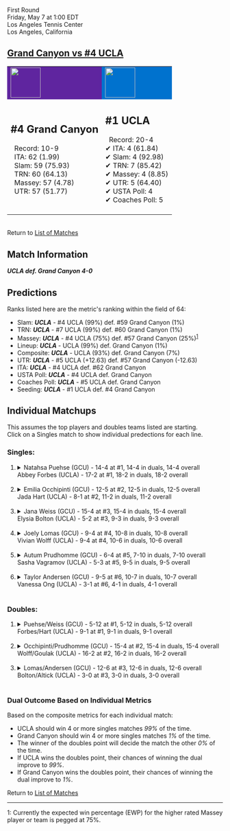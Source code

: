 First Round  
Friday, May 7 at 1:00 EDT  
Los Angeles Tennis Center  
Los Angeles, California  
## [Grand Canyon vs #4 UCLA](https://www.ncaa.com/game/5833662)  

<table><tr style="background-color: #d9d9d9 !important"><td style="background-color: #5F259F !important"><img src="https://www.ncaa.com/sites/default/files/images/logos/schools/g/grand-canyon.70.png" width="70" height="70" /></td><td style="background-color: #0072CE !important"><img src="https://www.ncaa.com/sites/default/files/images/logos/schools/u/ucla.70.png" width="70" height="70" /></td></tr><tr>
<td>  

<h2>#4 Grand Canyon</h2>  
&nbsp; Record: 10-9<br>  
&nbsp; ITA: 62 (1.99)<br>  
&nbsp; Slam: 59 (75.93)<br>  
&nbsp; TRN: 60 (64.13)<br>  
&nbsp; Massey: 57 (4.78)<br>  
&nbsp; UTR: 57 (51.77)<br>  
<br>  

</td>
<td>  

<h2>#1 UCLA</h2>  
&nbsp; Record: 20-4<br>  
&#10004; ITA: 4 (61.84)<br>  
&#10004; Slam: 4 (92.98)<br>  
&#10004; TRN: 7 (85.42)<br>  
&#10004; Massey: 4 (8.85)<br>  
&#10004; UTR: 5 (64.40)<br>  
&#10004; USTA Poll: 4<br>  
&#10004; Coaches Poll: 5<br>  
<br>  

</td>
</tr></table>  


<br>Return to [List of Matches](../index.md)  

## Match Information  
***UCLA def. Grand Canyon 4-0***  

## Predictions  

Ranks listed here are the metric's ranking within the field of 64:  
- Slam: ***UCLA*** - #4 UCLA (99%) def. #59 Grand Canyon (1%)  
- TRN: ***UCLA*** - #7 UCLA (99%) def. #60 Grand Canyon (1%)  
- Massey: ***UCLA*** - #4 UCLA (75%) def. #57 Grand Canyon (25%)<sup>[1](#footnote1)</sup>  
- Lineup: ***UCLA*** - UCLA (99%) def. Grand Canyon (1%)  
- Composite: ***UCLA*** - UCLA (93%) def. Grand Canyon (7%)  
- UTR: ***UCLA*** - #5 UCLA (+12.63) def. #57 Grand Canyon (-12.63)  
- ITA: ***UCLA*** - #4 UCLA def. #62 Grand Canyon  
- USTA Poll: ***UCLA*** - #4 UCLA def. Grand Canyon  
- Coaches Poll: ***UCLA*** - #5 UCLA def. Grand Canyon  
- Seeding: ***UCLA*** - #1 UCLA def. #4 Grand Canyon  

## Individual Matchups  
This assumes the top players and doubles teams listed are starting.  
Click on a Singles match to show individual predections for each line.  

### Singles:  

<ol>
<li><details>
<summary markdown="span">Natahsa Puehse (GCU) - 14-4 at #1, 14-4 in duals, 14-4 overall<br>Abbey Forbes (UCLA) - 17-2 at #1, 18-2 in duals, 18-2 overall</summary>
<h4>Predictions</h4><ul>
<li>Slam: <b><i>UCLA</i></b> - Forbes (99%) def. Puehse (1%)</li>  
<li>TRN: <b><i>UCLA</i></b> - Forbes (99%) def. Puehse (1%)</li>  
<li>Massey: <b><i>UCLA</i></b> - Forbes (75%) def. Puehse (25%)<sup><a href="#footnote1">1</a></sup></li>  
<li>UTR: <b><i>UCLA</i></b> - Forbes (98%) def. Puehse (2%)</li>  
<li>Composite: <b><i>UCLA</i></b> - Forbes (93%) def. Puehse (7%)</li>  
<li>ITA: <b><i>UCLA</i></b> - Forbes (46.46) def. Puehse (2.45)</li>  
</ul>
</details>&nbsp;</li>
<li><details>
<summary markdown="span">Emilia Occhipinti (GCU) - 12-5 at #2, 12-5 in duals, 12-5 overall<br>Jada Hart (UCLA) - 8-1 at #2, 11-2 in duals, 11-2 overall</summary>
<h4>Predictions</h4><ul>
<li>Slam: <b><i>UCLA</i></b> - Hart (99%) def. Occhipinti (1%)</li>  
<li>TRN: <b><i>UCLA</i></b> - Hart (99%) def. Occhipinti (1%)</li>  
<li>Massey: <b><i>UCLA</i></b> - Hart (75%) def. Occhipinti (25%)<sup><a href="#footnote1">1</a></sup></li>  
<li>UTR: <b><i>UCLA</i></b> - Hart (98%) def. Occhipinti (2%)</li>  
<li>Composite: <b><i>UCLA</i></b> - Hart (93%) def. Occhipinti (7%)</li>  
<li>ITA: <b><i>UCLA</i></b> - Hart (12.21) def. Occhipinti (2.15)</li>  
</ul>
</details>&nbsp;</li>
<li><details>
<summary markdown="span">Jana Weiss (GCU) - 15-4 at #3, 15-4 in duals, 15-4 overall<br>Elysia Bolton (UCLA) - 5-2 at #3, 9-3 in duals, 9-3 overall</summary>
<h4>Predictions</h4><ul>
<li>Slam: <b><i>UCLA</i></b> - Bolton (99%) def. Weiss (1%)</li>  
<li>TRN: <b><i>UCLA</i></b> - Bolton (99%) def. Weiss (1%)</li>  
<li>Massey: <b><i>UCLA</i></b> - Bolton (75%) def. Weiss (25%)<sup><a href="#footnote1">1</a></sup></li>  
<li>UTR: <b><i>UCLA</i></b> - Bolton (98%) def. Weiss (2%)</li>  
<li>Composite: <b><i>UCLA</i></b> - Bolton (93%) def. Weiss (7%)</li>  
<li>ITA: <b><i>UCLA</i></b> - Bolton (4.20) def. Weiss (2.42)</li>  
</ul>
</details>&nbsp;</li>
<li><details>
<summary markdown="span">Joely Lomas (GCU) - 9-4 at #4, 10-8 in duals, 10-8 overall<br>Vivian Wolff (UCLA) - 9-4 at #4, 10-6 in duals, 10-6 overall</summary>
<h4>Predictions</h4><ul>
<li>Slam: <b><i>UCLA</i></b> - Wolff (99%) def. Lomas (1%)</li>  
<li>TRN: <b><i>UCLA</i></b> - Wolff (99%) def. Lomas (1%)</li>  
<li>Massey: <b><i>UCLA</i></b> - Wolff (75%) def. Lomas (25%)<sup><a href="#footnote1">1</a></sup></li>  
<li>UTR: <b><i>UCLA</i></b> - Wolff (98%) def. Lomas (2%)</li>  
<li>Composite: <b><i>UCLA</i></b> - Wolff (93%) def. Lomas (7%)</li>  
<li>ITA: <b><i>UCLA</i></b> - Wolff (2.06) def. Lomas (1.64)</li>  
</ul>
</details>&nbsp;</li>
<li><details>
<summary markdown="span">Autum Prudhomme (GCU) - 6-4 at #5, 7-10 in duals, 7-10 overall<br>Sasha Vagramov (UCLA) - 5-3 at #5, 9-5 in duals, 9-5 overall</summary>
<h4>Predictions</h4><ul>
<li>Slam: <b><i>UCLA</i></b> - Vagramov (99%) def. Prudhomme (1%)</li>  
<li>TRN: <b><i>UCLA</i></b> - Vagramov (99%) def. Prudhomme (1%)</li>  
<li>Massey: <b><i>UCLA</i></b> - Vagramov (75%) def. Prudhomme (25%)<sup><a href="#footnote1">1</a></sup></li>  
<li>UTR: <b><i>UCLA</i></b> - Vagramov (99%) def. Prudhomme (1%)</li>  
<li>Composite: <b><i>UCLA</i></b> - Vagramov (93%) def. Prudhomme (7%)</li>  
<li>ITA: <b><i>UCLA</i></b> - Vagramov (2.24) def. Prudhomme (0.00)</li>  
</ul>
</details>&nbsp;</li>
<li><details>
<summary markdown="span">Taylor Andersen (GCU) - 9-5 at #6, 10-7 in duals, 10-7 overall<br>Vanessa Ong (UCLA) - 3-1 at #6, 4-1 in duals, 4-1 overall</summary>
<h4>Predictions</h4><ul>
<li>Slam: <b><i>UCLA</i></b> - Ong (99%) def. Andersen (1%)</li>  
<li>TRN: <b><i>UCLA</i></b> - Ong (99%) def. Andersen (1%)</li>  
<li>Massey: <b><i>UCLA</i></b> - Ong (75%) def. Andersen (25%)<sup><a href="#footnote1">1</a></sup></li>  
<li>UTR: <b><i>UCLA</i></b> - Ong (99%) def. Andersen (1%)</li>  
<li>Composite: <b><i>UCLA</i></b> - Ong (93%) def. Andersen (7%)</li>  
<li>ITA: <b><i>GCU</i></b> - Andersen (1.96) def. Ong (1.95)</li>  
</ul>
</details>&nbsp;</li>
</ol>

### Doubles:  

<ol>
<li><details>
<summary markdown="span">Puehse/Weiss (GCU) - 5-12 at #1, 5-12 in duals, 5-12 overall<br>Forbes/Hart (UCLA) - 9-1 at #1, 9-1 in duals, 9-1 overall</summary>
<br>Sorry, we don't have any metrics for this match
</details>&nbsp;</li>
<li><details>
<summary markdown="span">Occhipinti/Prudhomme (GCU) - 15-4 at #2, 15-4 in duals, 15-4 overall<br>Wolff/Goulak (UCLA) - 16-2 at #2, 16-2 in duals, 16-2 overall</summary>
<br>Sorry, we don't have any metrics for this match
</details>&nbsp;</li>
<li><details>
<summary markdown="span">Lomas/Andersen (GCU) - 12-6 at #3, 12-6 in duals, 12-6 overall<br>Bolton/Altick (UCLA) - 3-0 at #3, 3-0 in duals, 3-0 overall</summary>
<br>Sorry, we don't have any metrics for this match
</details>&nbsp;</li>
</ol>

### Dual Outcome Based on Individual Metrics  
  
Based on the composite metrics for each individual match:  
- UCLA should win 4 or more singles matches _99%_ of the time.  
- Grand Canyon should win 4 or more singles matches _1%_ of the time.  
- The winner of the doubles point will decide the match the other _0%_ of the time.  
- If UCLA wins the doubles point, their chances of winning the dual improve to _99%_.  
- If Grand Canyon wins the doubles point, their chances of winning the dual improve to _1%_.  
  
Return to [List of Matches](../index.md)  
  
------
<a name="footnote1">1</a>: Currently the expected win percentage (EWP) for the higher rated Massey player or team is pegged at 75%.
